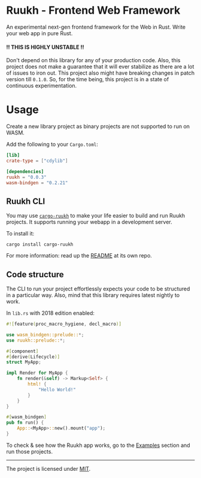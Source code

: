 # Ruukh - Frontend Web Framework

An experimental next-gen frontend framework for the Web in Rust. Write your web app in 
pure Rust.

#### !! THIS IS HIGHLY UNSTABLE !!
Don't depend on this library for any of your production code. Also, this project does not
make a guarantee that it will ever stabilize as there are a lot of issues to iron out. This
project also might have breaking changes in patch version till `0.1.0`. So, for the time 
being, this project is in a state of continuous experimentation.

# Usage

Create a new library project as binary projects are not supported to run on WASM.

Add the following to your `Cargo.toml`:
```toml
[lib]
crate-type = ["cdylib"]

[dependencies]
ruukh = "0.0.3"
wasm-bindgen = "0.2.21"
```

## Ruukh CLI

You may use [`cargo-ruukh`](https://github.com/csharad/cargo-ruukh) to make your life easier
to build and run Ruukh projects. It supports running your webapp in a development server.

To install it:
```shell
cargo install cargo-ruukh
```

For more information: read up the [README](https://github.com/csharad/cargo-ruukh) at its own repo.

## Code structure

The CLI to run your project effortlessly expects your code to be structured in a particular way.
Also, mind that this library requires latest nightly to work.

In `lib.rs` with 2018 edition enabled:

```rust
#![feature(proc_macro_hygiene, decl_macro)]

use wasm_bindgen::prelude::*;
use ruukh::prelude::*;

#[component]
#[derive(Lifecycle)]
struct MyApp;

impl Render for MyApp {
    fn render(&self) -> Markup<Self> {
        html! {
            "Hello World!"
        }
    }
}

#[wasm_bindgen]
pub fn run() {
    App::<MyApp>::new().mount("app");
}
```

To check & see how the Ruukh app works, go to the [Examples](https://github.com/csharad/ruukh/tree/master/examples) section and run those projects.

---
The project is licensed under [MIT](https://github.com/csharad/ruukh/blob/master/LICENSE).
